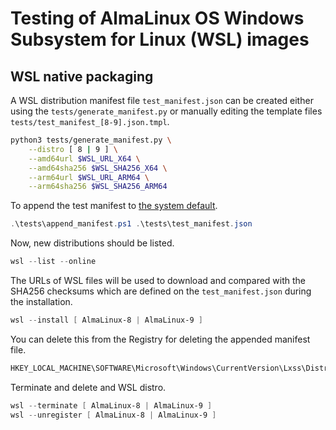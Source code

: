 # Testing of AlmaLinux OS Windows Subsystem for Linux (WSL) images
## WSL native packaging

A WSL distribution manifest file `test_manifest.json` can be created either using the `tests/generate_manifest.py` or manually editing the template files `tests/test_manifest_[8-9].json.tmpl`.

```sh
python3 tests/generate_manifest.py \
    --distro [ 8 | 9 ] \
    --amd64url $WSL_URL_X64 \
    --amd64sha256 $WSL_SHA256_X64 \
    --arm64url $WSL_URL_ARM64 \
    --arm64sha256 $WSL_SHA256_ARM64
```

To append the test manifest to [the system default](https://github.com/microsoft/WSL/blob/master/distributions/DistributionInfo.json).

```powershell
.\tests\append_manifest.ps1 .\tests\test_manifest.json
```

Now, new distributions should be listed.

```powershell
wsl --list --online
```

The URLs of WSL files will be used to download and compared with the SHA256 checksums which are defined on the `test_manifest.json` during the installation.

```powershell
wsl --install [ AlmaLinux-8 | AlmaLinux-9 ]
```

You can delete this from the Registry for deleting the appended manifest file.
```powershell
HKEY_LOCAL_MACHINE\SOFTWARE\Microsoft\Windows\CurrentVersion\Lxss\DistributionListUrl
```

Terminate and delete and WSL distro.

```powershell
wsl --terminate [ AlmaLinux-8 | AlmaLinux-9 ]
wsl --unregister [ AlmaLinux-8 | AlmaLinux-9 ]
```
